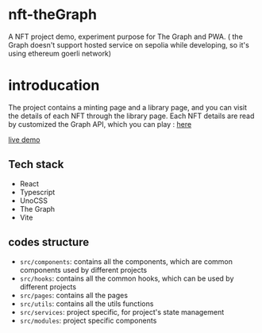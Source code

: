 # nft-theGraph

A NFT project demo, experiment purpose for The Graph and PWA. ( the Graph doesn't support hosted service on sepolia while developing, so it's using ethereum goerli network)

# introducation
The project contains a minting page and a library page, and you can visit the details of each NFT through the library page. Each NFT details are read by customized the Graph API, which you can play : [here](https://thegraph.com/hosted-service/subgraph/ricy137/fake-doodles)

[live demo](https://nft-the-graph.vercel.app/)

## Tech stack
- React
- Typescript
- UnoCSS
- The Graph
- Vite

## codes structure
- `src/components`: contains all the components, which are common components used by different projects
- `src/hooks`: contains all the common hooks, which can be used by different projects
- `src/pages`: contains all the pages
- `src/utils`: contains all the utils functions
- `src/services`: project specific, for project's state management 
- `src/modules`: project specific components
